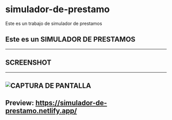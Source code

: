 # simulador-de-prestamo
Este es un trabajo de simulador de prestamos
## Este  es un SIMULADOR DE PRESTAMOS
---
## SCREENSHOT
---
![CAPTURA DE PANTALLA](http://imgfz.com/i/Kn0Y1x6.jpeg)
---
## Preview: <https://simulador-de-prestamo.netlify.app/>